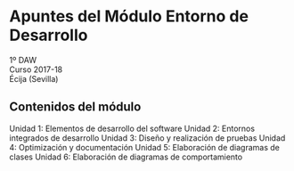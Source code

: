 # Apuntes del Módulo Entorno de Desarrollo 

1º DAW  
Curso 2017-18  
Écija (Sevilla)

## Contenidos del módulo

Unidad 1: Elementos de desarrollo del software
Unidad 2: Entornos integrados de desarrollo
Unidad 3: Diseño y realización de pruebas
Unidad 4: Optimización y documentación
Unidad 5: Elaboración de diagramas de clases
Unidad 6: Elaboración de diagramas de comportamiento
